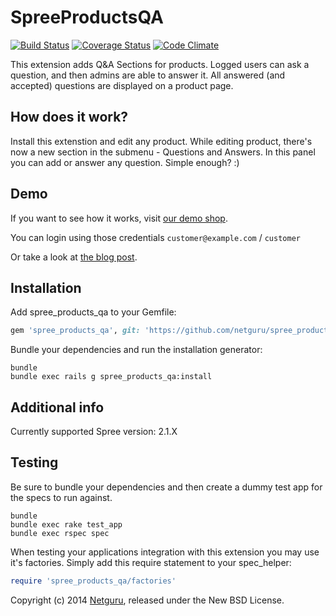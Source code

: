SpreeProductsQA
===============
[![Build Status](https://travis-ci.org/netguru/spree_products_qa.png)](https://travis-ci.org/netguru/spree_products_qa)
[![Coverage Status](https://coveralls.io/repos/netguru/spree_products_qa/badge.png?branch=master)](https://coveralls.io/r/netguru/spree_products_qa?branch=master)
[![Code Climate](https://codeclimate.com/github/netguru/spree_products_qa.png)](https://codeclimate.com/github/netguru/spree_products_qa)

This extension adds Q&A Sections for products. Logged users can ask a question, and then admins are able to answer it.
All answered (and accepted) questions are displayed on a product page.

How does it work?
-------------
Install this extenstion and edit any product.
While editing product, there's now a new section in the submenu - Questions and Answers.
In this panel you can add or answer any question. Simple enough? :)

Demo
----
If you want to see how it works, visit [our demo shop](https://fashion-shop.herokuapp.com/products/apache-baseball-jersey).

You can login using those credentials `customer@example.com` / `customer`

Or take a look at [the blog post](https://netguru.co/blog/posts/add-a-q-and-a-section-to-your-spree-store).

Installation
------------

Add spree_products_qa to your Gemfile:

```ruby
gem 'spree_products_qa', git: 'https://github.com/netguru/spree_products_qa.git', branch: '2-1-stable'
```

Bundle your dependencies and run the installation generator:

```shell
bundle
bundle exec rails g spree_products_qa:install
```

Additional info
---------------
Currently supported Spree version: 2.1.X

Testing
-------

Be sure to bundle your dependencies and then create a dummy test app for the specs to run against.

```shell
bundle
bundle exec rake test_app
bundle exec rspec spec
```

When testing your applications integration with this extension you may use it's factories.
Simply add this require statement to your spec_helper:

```ruby
require 'spree_products_qa/factories'
```

Copyright (c) 2014 [Netguru](https://netguru.co), released under the New BSD License.

